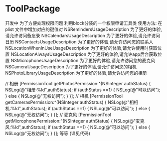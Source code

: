 # ToolPackage
开发中 为了方便处理权限问题 利用block分装的一个权限申请工具类
使用方法:
在 plist 文件中增加对应的键值对
 <key>NSRemindersUsageDescription</key>
 <string>为了更好的体验,请允许访问备忘录</string>
 <key>NSCalendarsUsageDescription</key>
 <string>为了更好的体验,请允许访问日历</string>
 <key>NSContactsUsageDescription</key>
 <string>为了更好的体验,请允许访问您的联系人</string>
 <key>NSLocationWhenInUseUsageDescription</key>
 <string>为了更好的体验,请允许使用时获取位置</string>
 <key>NSLocationAlwaysUsageDescription</key>
 <string>为了更好的体验,请允许app后台获取位置</string>
 <key>NSMicrophoneUsageDescription</key>
 <string>为了更好的体验,请允许访问您的麦克风</string>
 <key>NSCameraUsageDescription</key>
 <string>为了更好的体验,请允许访问您的相机</string>
 <key>NSPhotoLibraryUsageDescription</key>
 <string>为了更好的体验,请允许访问您的相册</string>

// 相册
[PermissionTool getPhotosPermission:^(NSInteger authStatus) {
   NSLog(@"相册:%ld",authStatus);
  if (authStatus ==1) {
    NSLog(@"可以访问");
  } else {
    NSLog(@"无权访问");
  }
}];
// 相机
[PermissionTool getCamerasPermission:^(NSInteger authStatus) {
  NSLog(@"相相机:%ld",authStatus);
  if (authStatus ==1) {
    NSLog(@"可以访问");
  } else {
    NSLog(@"无权访问");
  }
}];
// 麦克风
[PermissionTool getMicrophonePermission:^(NSInteger authStatus) {
  NSLog(@"麦克风:%ld",authStatus);
  if (authStatus ==1) {
     NSLog(@"可以访问");
  } else {
     NSLog(@"无权访问");
  }
}];
等等 (详见代码)
